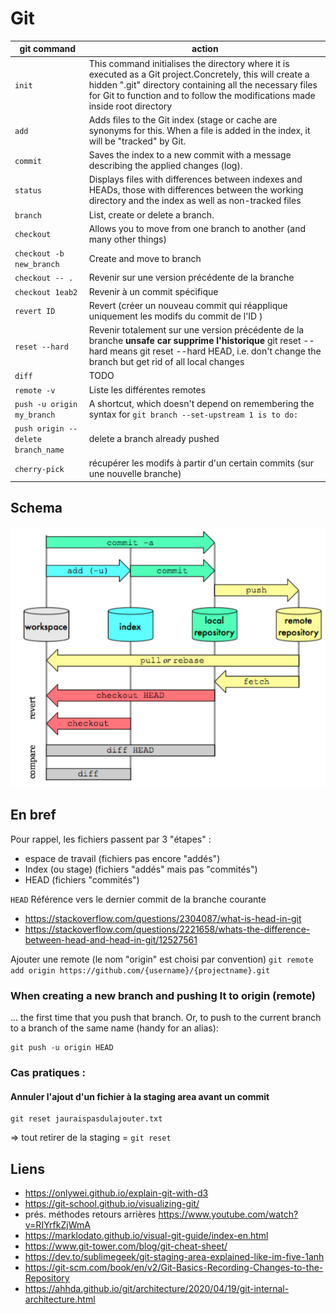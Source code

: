 # Git 

|git command|action|
|-----------------------------|--------------|
|`init`|This command initialises the directory where it is executed as a Git project.Concretely, this will create a hidden ".git" directory containing all the necessary files for Git to function and to follow the modifications made inside root directory|
|`add`|Adds files to the Git index (stage or cache are synonyms for this. When a file is added in the index, it will be "tracked" by Git.|
|`commit`| Saves the index to a new commit with a message describing the applied changes (log).|
|`status`|Displays files with differences between indexes and HEADs, those with differences between the working directory and the index as well as non-tracked files|
|`branch`|List, create or delete a branch.|
|`checkout` |Allows you to move from one branch to another (and many other things)|
|`checkout -b new_branch`   | Create and move to branch|
| `checkout -- .` | Revenir sur une version précédente de la branche|
|`checkout 1eab2` | Revenir à un commit spécifique|
|`revert ID`| Revert (créer un nouveau commit qui réapplique uniquement les modifs du commit de l'ID )|
|`reset --hard` | Revenir totalement sur une version précédente de la branche **unsafe car supprime l'historique** git reset --hard means git reset --hard HEAD, i.e. don't change the branch but get rid of all local changes |
|`diff`|TODO|
|`remote -v`| Liste les différentes remotes|
|`push -u origin my_branch`|A shortcut, which doesn't depend on remembering the syntax for `git branch --set-upstream 1 is to do:`
|`push origin --delete branch_name`| delete a branch already pushed|
|`cherry-pick`| récupérer les modifs à partir d'un certain commits (sur une nouvelle branche)|

## Schema

![Git](git_workflow.png)

## En bref
Pour rappel, les fichiers passent par 3 "étapes" :

- espace de travail (fichiers pas encore "addés")
- Index (ou stage) (fichiers "addés" mais pas "commités")
- HEAD (fichiers "commités")

`HEAD`
Référence vers le dernier commit de la branche courante

* https://stackoverflow.com/questions/2304087/what-is-head-in-git
* https://stackoverflow.com/questions/2221658/whats-the-difference-between-head-and-head-in-git/12527561


Ajouter une remote (le nom "origin" est choisi par convention)
`git remote add origin https://github.com/{username}/{projectname}.git`

### When creating a new branch and pushing It to origin (remote)

... the first time that you push that branch. Or, to push to the current branch to a branch of the same name (handy for an alias):
```
git push -u origin HEAD
```

### Cas pratiques : 

#### Annuler l'ajout d'un fichier à la staging area avant un commit
```
git reset jauraispasdulajouter.txt
```
=> tout retirer de la staging = `git reset`

## Liens
* https://onlywei.github.io/explain-git-with-d3
* https://git-school.github.io/visualizing-git/
* prés. méthodes retours arrières https://www.youtube.com/watch?v=RIYrfkZjWmA
* https://marklodato.github.io/visual-git-guide/index-en.html
* https://www.git-tower.com/blog/git-cheat-sheet/
* https://dev.to/sublimegeek/git-staging-area-explained-like-im-five-1anh
* https://git-scm.com/book/en/v2/Git-Basics-Recording-Changes-to-the-Repository
* https://ahhda.github.io/git/architecture/2020/04/19/git-internal-architecture.html

